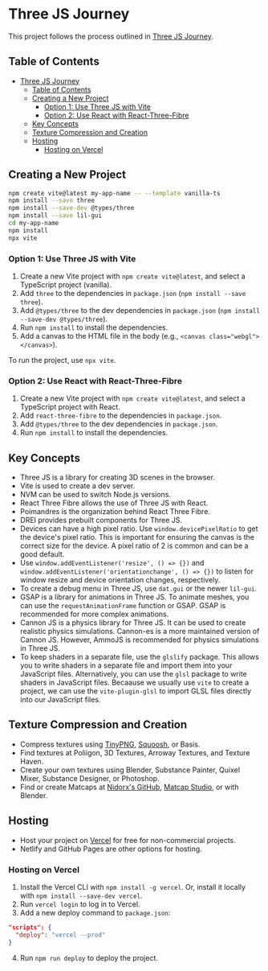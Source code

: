 # Three JS Journey

This project follows the process outlined in [Three JS Journey](https://threejs-journey.com).

## Table of Contents
- [Three JS Journey](#three-js-journey)
  - [Table of Contents](#table-of-contents)
  - [Creating a New Project](#creating-a-new-project)
    - [Option 1: Use Three JS with Vite](#option-1-use-three-js-with-vite)
    - [Option 2: Use React with React-Three-Fibre](#option-2-use-react-with-react-three-fibre)
  - [Key Concepts](#key-concepts)
  - [Texture Compression and Creation](#texture-compression-and-creation)
  - [Hosting](#hosting)
    - [Hosting on Vercel](#hosting-on-vercel)

## Creating a New Project

```bash
npm create vite@latest my-app-name -- --template vanilla-ts
npm install --save three
npm install --save-dev @types/three
npm install --save lil-gui
cd my-app-name
npm install
npx vite
```

### Option 1: Use Three JS with Vite
1. Create a new Vite project with `npm create vite@latest`, and select a TypeScript project (vanilla).
2. Add `three` to the dependencies in `package.json` (`npm install --save three`).
3. Add `@types/three` to the dev dependencies in `package.json` (`npm install --save-dev @types/three`).
4. Run `npm install` to install the dependencies.
5. Add a canvas to the HTML file in the body (e.g., `<canvas class="webgl"></canvas>`).

To run the project, use `npx vite`.

### Option 2: Use React with React-Three-Fibre
1. Create a new Vite project with `npm create vite@latest`, and select a TypeScript project with React.
2. Add `react-three-fibre` to the dependencies in `package.json`.
3. Add `@types/three` to the dev dependencies in `package.json`.
4. Run `npm install` to install the dependencies.

## Key Concepts
- Three JS is a library for creating 3D scenes in the browser.
- Vite is used to create a dev server.
- NVM can be used to switch Node.js versions.
- React Three Fibre allows the use of Three JS with React.
- Poimandres is the organization behind React Three Fibre.
- DREI provides prebuilt components for Three JS.
- Devices can have a high pixel ratio. Use `window.devicePixelRatio` to get the device's pixel ratio. This is important for ensuring the canvas is the correct size for the device. A pixel ratio of 2 is common and can be a good default.
- Use `window.addEventListener('resize', () => {})` and `window.addEventListener('orientationchange', () => {})` to listen for window resize and device orientation changes, respectively.
- To create a debug menu in Three JS, use `dat.gui` or the newer `lil-gui`.
- GSAP is a library for animations in Three JS. To animate meshes, you can use the `requestAnimationFrame` function or GSAP. GSAP is recommended for more complex animations.
- Cannon JS is a physics library for Three JS. It can be used to create realistic physics simulations. Cannon-es is a more maintained version of Cannon JS. However, AmmoJS is recommended for physics simulations in Three JS.
- To keep shaders in a separate file, use the `glslify` package. This allows you to write shaders in a separate file and import them into your JavaScript files. Alternatively, you can use the `glsl` package to write shaders in JavaScript files. Becaause we usually use `vite` to create a project, we can use the `vite-plugin-glsl` to import GLSL files directly into our JavaScript files.

## Texture Compression and Creation
- Compress textures using [TinyPNG](https://tinypng.com/), [Squoosh](https://squoosh.app/), or Basis.
- Find textures at Poliigon, 3D Textures, Arroway Textures, and Texture Haven.
- Create your own textures using Blender, Substance Painter, Quixel Mixer, Substance Designer, or Photoshop.
- Find or create Matcaps at [Nidorx's GitHub](https://github.com/nidorx/matcaps), [Matcap Studio](https://kchapelier.com/matcap-studio/), or with Blender.

## Hosting
- Host your project on [Vercel](https://vercel.com/) for free for non-commercial projects.
- Netlify and GitHub Pages are other options for hosting.

### Hosting on Vercel

1. Install the Vercel CLI with `npm install -g vercel`. Or, install it locally with `npm install --save-dev vercel`.
2. Run `vercel login` to log in to Vercel.
3. Add a new deploy command to `package.json`:
```json
"scripts": {
  "deploy": "vercel --prod"
}
```
4. Run `npm run deploy` to deploy the project.